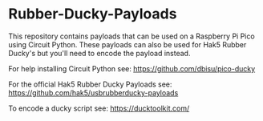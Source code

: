 # Rubber-Ducky-Payloads

This repository contains payloads that can be used on a Raspberry Pi Pico using Circuit Python. These payloads can also be used for Hak5 Rubber Ducky's but you'll need to encode the payload instead.

For help installing Circuit Python see: https://github.com/dbisu/pico-ducky

For the official Hak5 Rubber Ducky Payloads see: https://github.com/hak5/usbrubberducky-payloads

To encode a ducky script see: https://ducktoolkit.com/

